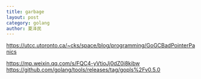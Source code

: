 ```yaml
---
title: garbage
layout: post
category: golang
author: 夏泽民
---
```

https://utcc.utoronto.ca/~cks/space/blog/programming/GoGCBadPointerPanics

https://mp.weixin.qq.com/s/FQC4-yVtioJj0dZ0i8kibw
https://github.com/golang/tools/releases/tag/gopls%2Fv0.5.0
<!-- more -->